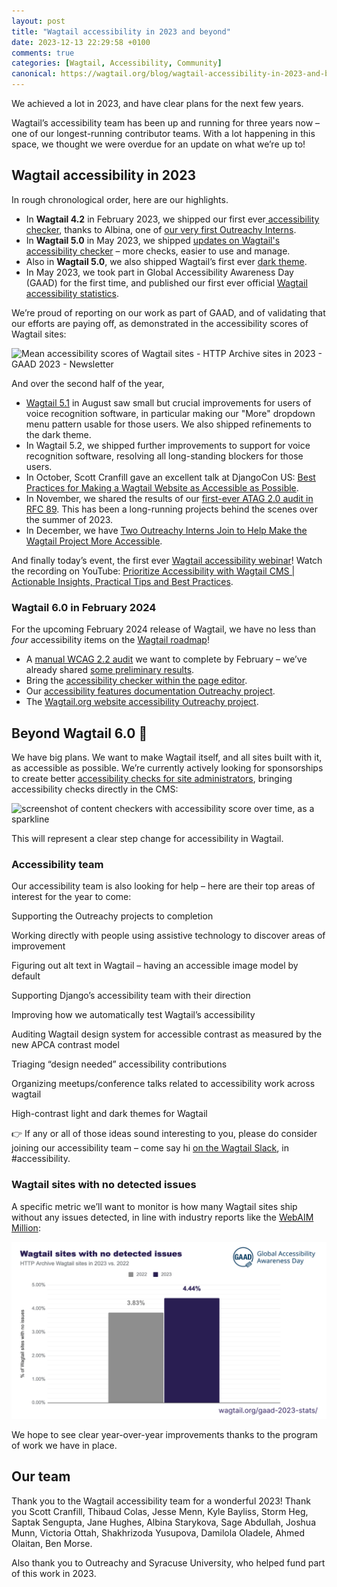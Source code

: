 ```yaml
---
layout: post
title: "Wagtail accessibility in 2023 and beyond"
date: 2023-12-13 22:29:58 +0100
comments: true
categories: [Wagtail, Accessibility, Community]
canonical: https://wagtail.org/blog/wagtail-accessibility-in-2023-and-beyond/
---
```


We achieved a lot in 2023, and have clear plans for the next few years.

<!-- more -->

Wagtail’s accessibility team has been up and running for three years now – one of our longest-running contributor teams. With a lot happening in this space, we thought we were overdue for an update on what we’re up to!

## **Wagtail accessibility in 2023**

In rough chronological order, here are our highlights.

- In **Wagtail 4.2** in February 2023, we shipped our first ever[ accessibility checker](https://wagtail.org/blog/introducing-wagtails-new-accessibility-checker/), thanks to Albina, one of [our very first Outreachy Interns](https://wagtail.org/blog/our-very-first-outreachy-interns/).
- In **Wagtail 5.0** in May 2023, we shipped [updates on Wagtail's accessibility checker](https://wagtail.org/blog/making-the-web-more-accessible-an-update-on-wagtails-accessibility-checker/) – more checks, easier to use and manage.
- Also in **Wagtail 5.0**, we also shipped Wagtail’s first ever [dark theme](https://wagtail.org/blog/come-over-to-the-dark-side-with-wagtail-50/).
- In May 2023, we took part in Global Accessibility Awareness Day (GAAD) for the first time, and published our first ever official [Wagtail accessibility statistics](https://wagtail.org/blog/wagtail-accessibility-statistics-for-gaad-2023/).

We’re proud of reporting on our work as part of GAAD, and of validating that our efforts are paying off, as demonstrated in the accessibility scores of Wagtail sites:

![Mean accessibility scores of Wagtail sites - HTTP Archive sites in 2023 - GAAD 2023 - Newsletter](/images/blog/wagtail-accessibility-in-2023-and-beyond/mean_accessibility_scores_of_wagtail_sites.png)

And over the second half of the year,

- [Wagtail 5.1](https://wagtail.org/blog/wagtail-greener-and-leaner/) in August saw small but crucial improvements for users of voice recognition software, in particular making our "More" dropdown menu pattern usable for those users. We also shipped refinements to the dark theme.
- In Wagtail 5.2, we shipped further improvements to support for voice recognition software, resolving all long-standing blockers for those users.
- In October, Scott Cranfill gave an excellent talk at DjangoCon US: [Best Practices for Making a Wagtail Website as Accessible as Possible](https://www.youtube.com/watch?v=qqQBbVIHkCA).
- In November, we shared the results of our [first-ever ATAG 2.0 audit in RFC 89](https://wagtail.org/accessibility/atag-audit/). This has been a long-running projects behind the scenes over the summer of 2023.
- In December, we have [Two Outreachy Interns Join to Help Make the Wagtail Project More Accessible](https://wagtail.org/blog/outreachy-2023/).

And finally today’s event, the first ever [Wagtail accessibility webinar](https://wagtail.org/blog/wagtail-cms-accessibility-webinar/)! Watch the recording on YouTube: [Prioritize Accessibility with Wagtail CMS | Actionable Insights, Practical Tips and Best Practices](https://www.youtube.com/watch?v=GS7xHki_W7I).

### **Wagtail 6.0 in February 2024**

For the upcoming February 2024 release of Wagtail, we have no less than _four_ accessibility items on the [Wagtail roadmap](https://wagtail.org/roadmap/)!

- A [manual WCAG 2.2 audit](https://github.com/wagtail/roadmap/issues/63) we want to complete by February – we’ve already shared [some preliminary results](https://github.com/wagtail/wagtail/discussions/11180#discussioncomment-7842896).
- Bring the [accessibility checker within the page editor](https://github.com/wagtail/roadmap/issues/66).
- Our [accessibility features documentation Outreachy project](https://github.com/wagtail/roadmap/issues/69).
- The [Wagtail.org website accessibility Outreachy project](https://github.com/wagtail/roadmap/issues/68).

## **Beyond Wagtail 6.0 🌈**

We have big plans. We want to make Wagtail itself, and all sites built with it, as accessible as possible. We’re currently actively looking for sponsorships to create better [accessibility checks for site administrators](https://wagtail.org/blog/looking-for-sponsorship-accessibility-checks-for-site-administrators/), bringing accessibility checks directly in the CMS:

![screenshot of content checkers with accessibility score over time, as a sparkline](/images/blog/wagtail-accessibility-in-2023-and-beyond/content_checkers_with_accessibility_over_time.png)

This will represent a clear step change for accessibility in Wagtail.

### **Accessibility team**

Our accessibility team is also looking for help – here are their top areas of interest for the year to come:

Supporting the Outreachy projects to completion

Working directly with people using assistive technology to discover areas of improvement

Figuring out alt text in Wagtail – having an accessible image model by default

Supporting Django’s accessibility team with their direction

Improving how we automatically test Wagtail’s accessibility

Auditing Wagtail design system for accessible contrast as measured by the new APCA contrast model

Triaging “design needed” accessibility contributions

Organizing meetups/conference talks related to accessibility work across wagtail

High-contrast light and dark themes for Wagtail

👉 If any or all of those ideas sound interesting to you, please do consider joining our accessibility team – come say hi [on the Wagtail Slack](https://github.com/wagtail/wagtail/wiki/slack), in #accessibility.

### **Wagtail sites with no detected issues**

A specific metric we’ll want to monitor is how many Wagtail sites ship without any issues detected, in line with industry reports like the [WebAIM Million](https://webaim.org/projects/million/):

![Wagtail sites with no detected issues - HTTP Archive Wagtail sites in 2023 vs 2022 - GAAD 2023-Newsletter](/images/blog/wagtail-accessibility-statistics-for-gaad-2023/wagtail_sites_with_no_detected_issues.png)

We hope to see clear year-over-year improvements thanks to the program of work we have in place.

## **Our team**

Thank you to the Wagtail accessibility team for a wonderful 2023! Thank you Scott Cranfill, Thibaud Colas, Jesse Menn, Kyle Bayliss, Storm Heg, Saptak Sengupta, Jane Hughes, Albina Starykova, Sage Abdullah, Joshua Munn, Victoria Ottah, Shakhrizoda Yusupova, Damilola Oladele, Ahmed Olaitan, Ben Morse.

Also thank you to Outreachy and Syracuse University, who helped fund part of this work in 2023.

